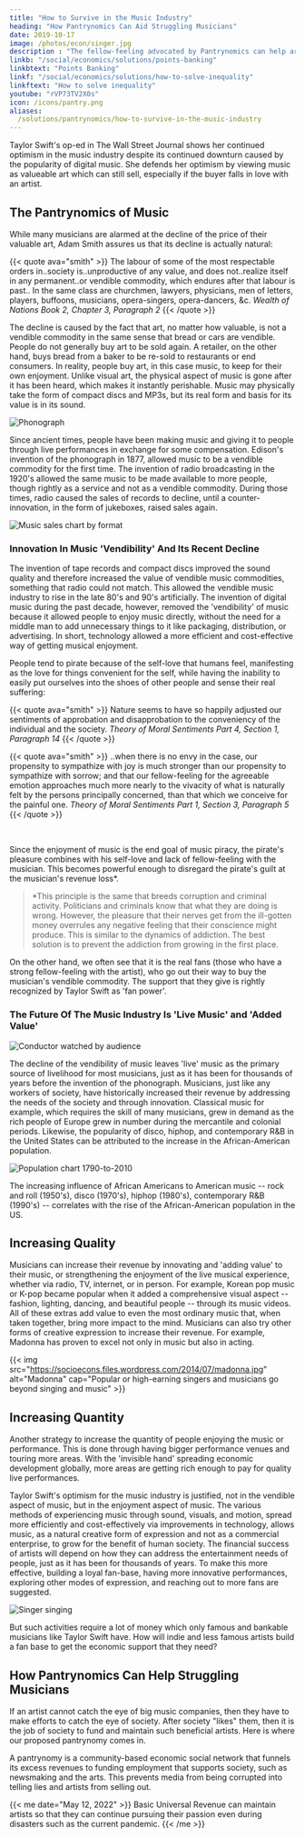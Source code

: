 ```yaml
---
title: "How to Survive in the Music Industry"
heading: "How Pantrynomics Can Aid Struggling Musicians"
date: 2019-10-17
image: /photos/econ/singer.jpg
description : "The fellow-feeling advocated by Pantrynomics can help artists survive in the music industry"
linkb: "/social/economics/solutions/points-banking"
linkbtext: "Points Banking"
linkf: "/social/economics/solutions/how-to-solve-inequality"
linkftext: "How to solve inequality"
youtube: "rVP73TV2X0s"
icon: /icons/pantry.png
aliases:
  /solutions/pantrynomics/how-to-survive-in-the-music-industry
---
```



Taylor Swift's op-ed in The Wall Street Journal shows her continued optimism in the music industry despite its continued downturn caused by the popularity of digital music. She defends her optimism by viewing music as valueable art which can still sell, especially if the buyer falls in love with an artist.


## The Pantrynomics of Music

While many musicians are alarmed at the decline of the price of their valuable art, Adam Smith assures us that its decline is actually natural:

{{< quote ava="smith" >}}
The labour of some of the most respectable orders in..society is..unproductive of any value, and does not..realize itself in any permanent..or vendible commodity, which endures after that labour is past.. In the same class are churchmen, lawyers, physicians, men of letters, players, buffoons, musicians, opera-singers, opera-dancers, &c.
<cite>Wealth of Nations Book 2, Chapter 3, Paragraph 2</cite>
{{< /quote >}}

<!-- ![](https://socioecons.files.wordpress.com/2014/07/cartoonmusician-e1404805412419.jpg) -->

The decline is caused by the fact that art, no matter how valuable, is not a vendible commodity in the same sense that bread or cars are vendible. People do not generally buy art to be sold again. A retailer, on the other hand, buys bread from a baker to be re-sold to restaurants or end consumers. In reality, people buy art, in this case music, to keep for their own enjoyment. Unlike visual art, the physical aspect of music is gone after it has been heard, which makes it instantly perishable. Music may physically take the form of compact discs and MP3s, but its real form and basis for its value is in its sound.

![Phonograph](https://socioecons.files.wordpress.com/2014/07/phonograph.jpg)


Since ancient times, people have been making music and giving it to people through live performances in exchange for some compensation. Edison's invention of the phonograph in 1877, allowed music to be a vendible commodity for the first time. The invention of radio broadcasting in the 1920's allowed the same music to be made available to more people, though rightly as a service and not as a vendible commodity. During those times, radio caused the sales of records to decline, until a counter-innovation, in the form of jukeboxes, raised sales again.

![Music sales chart by format](https://socioecons.files.wordpress.com/2014/07/all-music-format-sales-chart.jpg)


### Innovation In Music 'Vendibility' And Its Recent Decline

The invention of tape records and compact discs improved the sound quality and therefore increased the value of vendible music commodities, something that radio could not match. This allowed the vendible music industry to rise in the late 80's and 90's artificially. The invention of digital music during the past decade, however, removed the 'vendibility' of music because it allowed people to enjoy music directly, without the need for a middle man to add unnecessary things to it like packaging, distribution, or advertising. In short, technology allowed a more efficient and cost-effective way of getting musical enjoyment.

<!-- ![](https://socioecons.files.wordpress.com/2014/07/internet-piracy.gif) -->

<!-- Why do people pirate instead of paying? -->

People tend to pirate because of the self-love that humans feel, manifesting as the love for things convenient for the self, while having the inability to easily put ourselves into the shoes of other people and sense their real suffering:

{{< quote ava="smith" >}}
Nature seems to have so happily adjusted our sentiments of approbation and disapprobation to the conveniency of the individual and the society.
<cite>Theory of Moral Sentiments Part 4, Section 1, Paragraph 14</cite>
{{< /quote >}}

{{< quote ava="smith" >}}
..when there is no envy in the case, our propensity to sympathize with joy is much stronger than our propensity to sympathize with sorrow; and that our fellow-feeling for the agreeable emotion approaches much more nearly to the vivacity of what is naturally felt by the persons principally concerned, than that which we conceive for the painful one.
<cite>Theory of Moral Sentiments Part 1, Section 3, Paragraph 5</cite>
{{< /quote >}}

<br> 

Since the enjoyment of music is the end goal of music piracy, the pirate's pleasure combines with his self-love and lack of fellow-feeling with the musician. This becomes powerful enough to disregard the pirate's guilt at the musician's revenue loss*. 

> *This principle is the same that breeds corruption and criminal activity. Politicians and criminals know that what they are doing is wrong. However, the pleasure that their nerves get from the ill-gotten money overrules any negative feeling that their conscience might produce. This is similar to the dynamics of addiction. The best solution is to prevent the addiction from growing in the first place.

On the other hand, we often see that it is the real fans (those who have a strong fellow-feeling with the artist), who go out their way to buy the musician's vendible commodity. The support that they give is rightly recognized by Taylor Swift as 'fan power'.


### The Future Of The Music Industry Is 'Live Music' and 'Added Value'

![Conductor watched by audience](https://socioecons.files.wordpress.com/2014/07/simon-rattle.jpg)


The decline of the vendibility of music leaves 'live' music as the primary source of livelihood for most musicians, just as it has been for thousands of years before the invention of the phonograph. Musicians, just like any workers of society, have historically increased their revenue by addressing the needs of the society and through innovation. Classical music for example, which requires the skill of many musicians, grew in demand as the rich people of Europe grew in number during the mercantile and colonial periods. Likewise, the popularity of disco, hiphop, and contemporary R&B in the United States can be attributed to the increase in the African-American population.

![Population chart 1790-to-2010](https://socioecons.files.wordpress.com/2014/07/population-2-chart-1790-to-2010.jpg)


The increasing influence of African Americans to American music -- rock and roll (1950's), disco (1970's), hiphop (1980's), contemporary R&B (1990's) -- correlates with the rise of the African-American population in the US.


## Increasing Quality

Musicians can increase their revenue by innovating and 'adding value' to their music, or strengthening the enjoyment of the live musical experience, whether via radio, TV, internet, or in person. For example, Korean pop music or K-pop became popular when it added a comprehensive visual aspect -- fashion, lighting, dancing, and beautiful people -- through its music videos. All of these extras add value to even the most ordinary music that, when taken together, bring more impact to the mind. Musicians can also try other forms of creative expression to increase their revenue. For example, Madonna has proven to excel not only in music but also in acting.


{{< img src="https://socioecons.files.wordpress.com/2014/07/madonna.jpg" alt="Madonna" cap="Popular or high-earning singers and musicians go beyond singing and music" >}}


## Increasing Quantity

Another strategy to increase the quantity of people enjoying the music or performance. This is done through having bigger performance venues and touring more areas. With the 'invisible hand' spreading economic development globally, more areas are getting rich enough to pay for quality live performances.

<!-- ![](https://socioecons.files.wordpress.com/2014/07/backstreetboysviet.jpg) -->

Taylor Swift's optimism for the music industry is justified, not in the vendible aspect of music, but in the enjoyment aspect of music. The various methods of experiencing music through sound, visuals, and motion, spread more efficiently and cost-effectively via improvements in technology, allows music, as a natural creative form of expression and not as a commercial enterprise, to grow for the benefit of human society. The financial success of artists will depend on how they can address the entertainment needs of people, just as it has been for thousands of years. To make this more effective, building a loyal fan-base, having more innovative performances, exploring other modes of expression, and reaching out to more fans are suggested.

![Singer singing](https://sorasystem.sirv.com/photos/singer.jpg)


But such activities require a lot of money which only famous and bankable musicians like Taylor Swift have. How will indie and less famous artists build a fan base to get the economic support that they need?


## How Pantrynomics Can Help Struggling Musicians

<!-- July 2021 --> 

If an artist cannot catch the eye of big music companies, then they have to make efforts to catch the eye of society. After society "likes" them, then it is the job of society to fund and maintain such beneficial artists. Here is where our proposed pantrynomy comes in. 

A pantrynomy is a community-based economic social network that funnels its excess revenues to funding employment that supports society, such as newsmaking and the arts. This prevents media from being corrupted into telling lies and artists from selling out.


{{< me date="May 12, 2022" >}}
Basic Universal Revenue can maintain artists so that they can continue pursuing their passion even during disasters such as the current pandemic.
{{< /me >}}